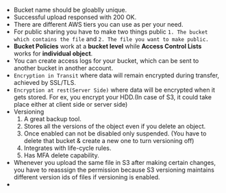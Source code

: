 * Bucket name should be gloablly unique.
* Successful upload responsed with 200 OK.
* There are different AWS tiers you can use as per your need.
* For public sharing you have to make two things public `1. The bucket which contains the file` and `2. The file you want to make public.`
* **Bucket Policies** work at a **bucket level** while **Access Control Lists** works for **individual object**.
* You can create access logs for your bucket, which can be sent to another bucket in another account.
* `Encryption in Transit` where data will remain encrypted during transfer, achieved by SSL/TLS.  
* `Encryption at rest(Server Side)` where data will be encrypted when it gets stored. For ex, you encrypt your HDD.(In case of S3, it could take place either at client side          or server side)  
* Versioning  
  1. A great backup tool. 
  2. Stores all the versions of the object even if you delete an object.
  3. Once enabled can not be disabled only suspended. (You have to delete that bucket & create a new one to turn versioning off)
  4. Integrates with life-cycle rules.
  5. Has MFA delete capability.
* Whenever you upload the same file in S3 after making certain changes, you have to reasssign the permission because S3 versioning maintains different version ids of files if versioning is enabled.  
* 
